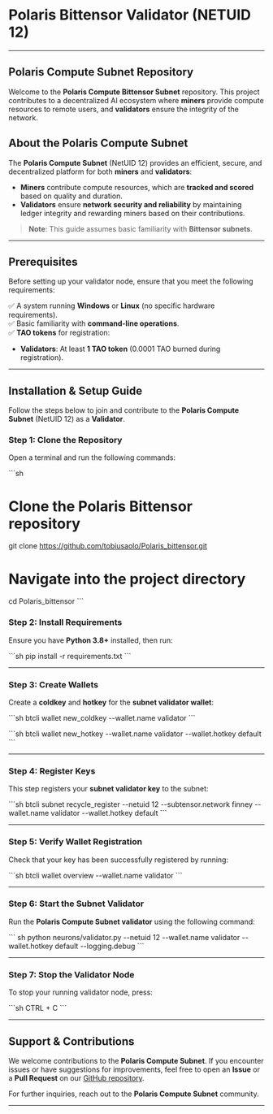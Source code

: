 # **Polaris Bittensor Validator (NETUID 12)**
---
## **Polaris Compute Subnet Repository**
Welcome to the **Polaris Compute Bittensor Subnet** repository. This project contributes to a decentralized AI ecosystem where **miners** provide compute resources to remote users, and **validators** ensure the integrity of the network.

## **About the Polaris Compute Subnet**
The **Polaris Compute Subnet** (NetUID 12) provides an efficient, secure, and decentralized platform for both **miners** and **validators**:
- **Miners** contribute compute resources, which are **tracked and scored** based on quality and duration.
- **Validators** ensure **network security and reliability** by maintaining ledger integrity and rewarding miners based on their contributions.

> **Note**: This guide assumes basic familiarity with **Bittensor subnets**.

---

## **Prerequisites**
Before setting up your validator node, ensure that you meet the following requirements:

✅ A system running **Windows** or **Linux** (no specific hardware requirements).  
✅ Basic familiarity with **command-line operations**.  
✅ **TAO tokens** for registration:  
   - **Validators**: At least **1 TAO token** (0.0001 TAO burned during registration).  

---

## **Installation & Setup Guide**
Follow the steps below to join and contribute to the **Polaris Compute Subnet** (NetUID 12) as a **Validator**.

### **Step 1: Clone the Repository**
Open a terminal and run the following commands:

\`\`\`sh
# Clone the Polaris Bittensor repository
git clone https://github.com/tobiusaolo/Polaris_bittensor.git

# Navigate into the project directory
cd Polaris_bittensor
\`\`\`

### **Step 2: Install Requirements**
Ensure you have **Python 3.8+** installed, then run:

\`\`\`sh
pip install -r requirements.txt
\`\`\`

---

### **Step 3: Create Wallets**
Create a **coldkey** and **hotkey** for the **subnet validator wallet**:

\`\`\`sh
btcli wallet new_coldkey --wallet.name validator
\`\`\`

\`\`\`sh
btcli wallet new_hotkey --wallet.name validator --wallet.hotkey default
\`\`\`

---

### **Step 4: Register Keys**
This step registers your **subnet validator key** to the subnet:

\`\`\`sh
btcli subnet recycle_register --netuid 12 --subtensor.network finney --wallet.name validator --wallet.hotkey default
\`\`\`

---

### **Step 5: Verify Wallet Registration**
Check that your key has been successfully registered by running:

\`\`\`sh
btcli wallet overview --wallet.name validator
\`\`\`

---

### **Step 6: Start the Subnet Validator**
Run the **Polaris Compute Subnet validator** using the following command:

\`\`\`
sh
python neurons/validator.py --netuid 12 --wallet.name validator --wallet.hotkey default --logging.debug
\`\`\`

---

### **Step 7: Stop the Validator Node**
To stop your running validator node, press:

\`\`\`sh
CTRL + C
\`\`\`

---

## **Support & Contributions**
We welcome contributions to the **Polaris Compute Subnet**. If you encounter issues or have suggestions for improvements, feel free to open an **Issue** or a **Pull Request** on our [GitHub repository](https://github.com/tobiusaolo/Polaris_bittensor).

For further inquiries, reach out to the **Polaris Compute Subnet** community.

---